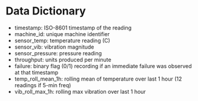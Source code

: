 # Data Dictionary

- timestamp: ISO-8601 timestamp of the reading
- machine_id: unique machine identifier
- sensor_temp: temperature reading (C)
- sensor_vib: vibration magnitude
- sensor_pressure: pressure reading
- throughput: units produced per minute
- failure: binary flag (0/1) recording if an immediate failure was observed at that timestamp
- temp_roll_mean_1h: rolling mean of temperature over last 1 hour (12 readings if 5-min freq)
- vib_roll_max_1h: rolling max vibration over last 1 hour
